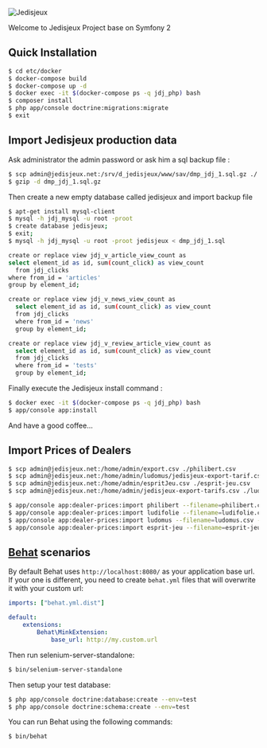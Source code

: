 ![Jedisjeux](http://www.jedisjeux.net/img/design/logos/logo2010light2.png)

Welcome to Jedisjeux Project base on Symfony 2

Quick Installation
------------------

```bash
$ cd etc/docker
$ docker-compose build
$ docker-compose up -d
$ docker exec -it $(docker-compose ps -q jdj_php) bash
$ composer install
$ php app/console doctrine:migrations:migrate
$ exit
```

Import Jedisjeux production data
--------------------------------

Ask administrator the admin password or ask him a sql backup file :

```bash
$ scp admin@jedisjeux.net:/srv/d_jedisjeux/www/sav/dmp_jdj_1.sql.gz ./
$ gzip -d dmp_jdj_1.sql.gz
```

Then create a new empty database called jedisjeux and import backup file

```bash
$ apt-get install mysql-client
$ mysql -h jdj_mysql -u root -proot
$ create database jedisjeux;
$ exit;
$ mysql -h jdj_mysql -u root -proot jedisjeux < dmp_jdj_1.sql
```

```bash
create or replace view jdj_v_article_view_count as
select element_id as id, sum(count_click) as view_count
  from jdj_clicks
where from_id = 'articles'
group by element_id;

create or replace view jdj_v_news_view_count as
  select element_id as id, sum(count_click) as view_count
  from jdj_clicks
  where from_id = 'news'
  group by element_id;

create or replace view jdj_v_review_article_view_count as
  select element_id as id, sum(count_click) as view_count
  from jdj_clicks
  where from_id = 'tests'
  group by element_id;

```


Finally execute the Jedisjeux install command :

```bash
$ docker exec -it $(docker-compose ps -q jdj_php) bash
$ app/console app:install
```

And have a good coffee...

Import Prices of Dealers
------------------------

```bash
$ scp admin@jedisjeux.net:/home/admin/export.csv ./philibert.csv
$ scp admin@jedisjeux.net:/home/admin/ludomus/jedisjeux-export-tarif.csv ./ludomus.csv
$ scp admin@jedisjeux.net:/home/admin/espritJeu.csv ./esprit-jeu.csv
$ scp admin@jedisjeux.net:/home/admin/jedisjeux-export-tarifs.csv ./ludifolie.csv
```

```bash
$ app/console app:dealer-prices:import philibert --filename=philibert.csv
$ app/console app:dealer-prices:import ludifolie --filename=ludifolie.csv
$ app/console app:dealer-prices:import ludomus --filename=ludomus.csv --remove-first-line=true
$ app/console app:dealer-prices:import esprit-jeu --filename=esprit-jeu.csv
```

[Behat](http://behat.org) scenarios
-----------------------------------

By default Behat uses `http://localhost:8080/` as your application base url. If your one is different,
you need to create `behat.yml` files that will overwrite it with your custom url:

```yaml
imports: ["behat.yml.dist"]

default:
    extensions:
        Behat\MinkExtension:
            base_url: http://my.custom.url
```

Then run selenium-server-standalone:

```bash
$ bin/selenium-server-standalone
```

Then setup your test database:

```bash
$ php app/console doctrine:database:create --env=test
$ php app/console doctrine:schema:create --env=test
```

You can run Behat using the following commands:

```bash
$ bin/behat
```